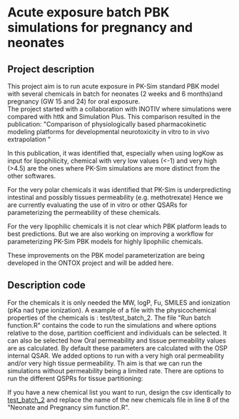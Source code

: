 # Acute exposure batch PBK simulations for pregnancy and neonates

## Project description

<p align="justify">

This project aim is to run acute exposure in PK-Sim standard PBK model with several
chemicals in batch for neonates (2 weeks and 6 months)and pregnancy (GW 15 and 24) for oral exposure.   
The project started with a collaboration with INOTIV where simulations were compared with 
httk and Simulation Plus.
This comparison resulted in the publication: 
"Comparison of physiologically based pharmacokinetic modeling platforms for developmental neurotoxicity in vitro to in vivo extrapolation "

In this publication, it was identified that, especially when using logKow as input for lipophilicity,
chemical with very low values (<-1) and very high (>4.5) are the ones where PK-Sim simulations 
are more distinct from the other softwares.

For the very polar chemicals it was identified that PK-Sim is underpredicting intestinal and
possibly tissues permeability (e.g. methotrexate)
Hence we are currently evaluating the use of in vitro or other QSARs for parameterizing the 
permeability of these chemicals. 

For the very lipophilic chemicals it is not clear which PBK platform leads to best predictions.
But we are also working on improving a workflow for parameterizing PK-Sim PBK models for highly lipophilic chemicals.

These improvements on the PBK model parameterization are being developed in the ONTOX project and will be added here. 

## Description code

For the chemicals it is only needed the MW, logP, Fu, SMILES and ionization (pKa nad type ionization). 
A example of a file with the physicochemical properties of the chemicals is : test/test_batch_2.
The file "Run batch function.R" contains the code to run the simulations and where options relative
to the dose, partition coefficient and individuals can be selected. 
It can also be selected how Oral permeability and tissue permeability values are 
as calculated. By default these parameters are calculated with the OSP internal QSAR. 
We added options to run with a very high oral permeability and/or very high tissue permeability. 
Th aim is that we can run the simulations without permeability being a limited rate.
There are options to run the different QSPRs for tissue partitioning: 
 
If you have a new chemical list you want to run, design the csv identically to [test_batch_2](https://github.com/esqLABS/pregnancy-neonates-batch-run/tree/master#:~:text=csv%20identically%20to-,test_batch_2,-and%20replace%20the) and replace
the name of the new chemicals file in line 8 of the "Neonate and Pregnancy sim function.R".




